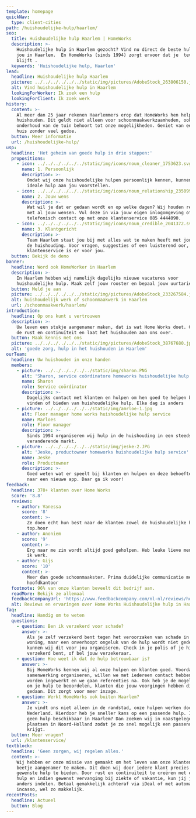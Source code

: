 ```yaml
---
template: homepage
quickNav:
  type: client-cities
path: /huishoudelijke-hulp/haarlem/
seo:
  title: Huishoudelijke hulp Haarlem | HomeWorks
  description: >-
    Huishoudelijke hulp in Haarlem gezocht? Vind nu direct de beste hulp voor
    jou in Haarlem.  En HomeWorks (sinds 1994) zorgt ervoor dat je  tevreden
    blijft .
  keywords: 'Huishoudelijke hulp, Haarlem'
lead:
  headline: Huishoudelijke hulp Haarlem
  picture: ../../../../../../static/img/pictures/AdobeStock_263806150.jpg
  alt: Vind huishoudelijke hulp in Haarlem
  lookingForWorker: Ik zoek een hulp
  lookingForClient: Ik zoek werk
history:
  content: >-
    Al meer dan 25 jaar rekenen Haarlemmers erop dat HomeWorks hen helpt in het
    huishouden. Dit geldt niet alleen voor schoonmaakwerkzaamheden, ook het
    onderhoud van de tuin behoort tot onze mogelijkheden. Geniet van een schoon
    huis zonder veel gedoe.
  button: Meer informatie
  url: /huishoudelijke-hulp/
usp:
  headline: 'Het geheim van goede hulp in drie stappen:'
  propositions:
    - icon: ../../../../../../static/img/icons/noun_cleaner_1753623.svg
      name: 1. Persoonlijk
      description: >-
        Omdat wij onze huishoudelijke hulpen persoonlijk kennen, kunnen wij de
        ideale hulp aan jou voorstellen.
    - icon: ../../../../../../static/img/icons/noun_relationship_2350997.svg
      name: 2. Jouw wens
      description: >-
        Wat wil je dat er gedaan wordt en op welke dagen? Wij houden rekening
        met al jouw wensen. Vul deze in via jouw eigen inlogomgeving of neem
        telefonisch contact op met onze klantenservice 085 4444090.
    - icon: ../../../../../../static/img/icons/noun_credible_2041372.svg
      name: 3. Klantgericht
      description: >-
        Team Haarlem staat jou bij met alles wat te maken heeft met jouw hulp in
        de huishouding. Voor vragen, suggesties of een luisterend oor, onze
        klantenservice is er voor jou.
  button: Bekijk de demo
banner:
  headline: Word ook HomeWorker in Haarlem
  description: >-
    In Haarlem hebben wij namelijk dagelijks nieuwe vacatures voor
    huishoudelijke hulp. Maak zelf jouw rooster en bepaal jouw uurtarief!
  button: Meld je aan
  picture: ../../../../../../static/img/pictures/AdobeStock_233267584.jpg
  alt: huishoudelijk werk of schoonmaakwerk in Haarlem
  url: /schoonmaakwerk/haarlem/
introduction:
  headline: Op ons kunt u vertrouwen
  description: >-
    Uw leven een stukje aangenamer maken, dat is wat Home Works doet. Geniet van
    de rust en continuïteit en laat het huishouden aan ons over.
  button: Maak kennis met ons
  picture: ../../../../../../static/img/pictures/AdobeStock_38767680.jpg
  alt: 'goede zorg, hulp in het huishouden in Haarlem'
ourTeam:
  headline: Uw huishouden in onze handen
  members:
    - picture: ../../../../../../static/img/sharon.PNG
      alt: 'Sharon, service coördinatore homeworks huishoudelijke hulp service'
      name: Sharon
      role: Service coördinator
      description: >-
        Dagelijks contact met klanten en hulpen om hen goed te helpen bij het
        vinden of bieden van huishoudelijke hulp. Elke dag is anders
    - picture: ../../../../../../static/img/amrloe-1.jpg
      alt: Floor manager home works huishoudelijke hulp service
      name: Marloes
      role: Floor manager
      description: >-
        Sinds 1994 organiseren wij hulp in de huishouding in een steeds
        veranderende markt.
    - picture: ../../../../../../static/img/jeske-2.JPG
      alt: 'Jeske, productowner homeworks huishoudelijke hulp service'
      name: Jeske
      role: Productowner
      description: >-
        Goed weten wat er speelt bij klanten en hulpen en deze behoefte vertalen
        naar een nieuwe app. Daar ga ik voor!
feedback:
  headline: 370+ klanten over Home Works
  score: '8.8'
  reviews:
    - author: Vanessa
      score: '8'
      content: >-
        Ze doen echt hun best naar de klanten zowel de huishoudelijke hulpen
        top.hoor
    - author: Anoniem
      score: '9'
      content: >-
        Erg naar me zin wordt altijd goed geholpen. Heb leuke lieve mensen waar
        ik werk.
    - author: Gijs
      score: '10'
      content: >-
        Meer dan goede schoonmaakster. Prima duidelijke communicatie met het
        hoofdkantoor
  footnote: 96% van onze klanten beveelt dit bedrijf aan.
  readMore: Bekijk ze allemaal
  feedbackCompanyUrl: 'https://www.feedbackcompany.com/nl-nl/reviews/home-works/'
  alt: Reviews en ervaringen over Home Works Huishoudelijke hulp in Haarlem
faq:
  headline: Handig om te weten
  questions:
    - question: Ben ik verzekerd voor schade?
      answer: >-
        Als je zelf verzekerd bent tegen het veroorzaken van schade in je eigen
        woning, maar een onverhoopt ongeluk van de hulp wordt niet gedekt,
        kunnen wij dit voor jou organiseren. Check in je polis of je hiervoor
        verzekerd bent, of bel jouw verzekeraar.
    - question: Hoe weet ik dat de hulp betrouwbaar is?
      answer: >-
        Bij HomeWorks kennen wij al onze hulpen en klanten goed. Voordat we een
        samenwerking organiseren, willen we met iedereen contact hebben. Hulpen
        worden ingewerkt en we gaan referenties na. Ook heb je de mogelijkheid
        om je hulp te beoordelen, klanten die jouw voorgingen hebben dit ook
        gedaan. Dit zorgt voor meer inzage.
    - question: Werkt HomeWorks ook buiten Haarlem?
      answer: >-
        Je vindt ons niet alleen in de randstad, onze hulpen werken door heel
        Nederland. Hierdoor heb je sneller kans op een passende hulp. Is er even
        geen hulp beschikbaar in Haarlem? Dan zoeken wij in naastgelegen
        plaatsen in Noord-Holland zodat je zo snel mogelijk een passende hulp
        krijgt.
  button: Meer vragen?
  url: /klantenservice/
textblock:
  headline: 'Geen zorgen, wij regelen alles.'
  content: >-
    Wij hebben er onze missie van gemaakt om het leven van onze klanten een
    beetje aangenamer te maken. Dit doen wij door iedere klant precies de
    gewenste hulp te bieden. Door rust en continuïteit te creëren met een vaste
    hulp en indien gewenst vervanging bij ziekte of vakantie, kun jij je tijd
    anders indelen. Betaal gemakkelijk achteraf via iDeal of met automatische
    incasso, wel zo makkelijk.
recentPosts:
  headline: Actueel
  button: Blog
---
```


